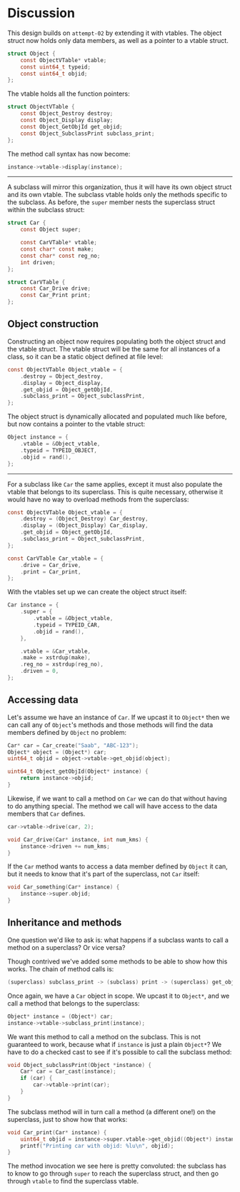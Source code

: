 # Discussion

This design builds on `attempt-02` by extending it with vtables. The object struct now holds only data members, as well as a pointer to a vtable struct.

```c
struct Object {
    const ObjectVTable* vtable;
    const uint64_t typeid;
    const uint64_t objid;
};
```

The vtable holds all the function pointers:

```c
struct ObjectVTable {
    const Object_Destroy destroy;
    const Object_Display display;
    const Object_GetObjId get_objid;
    const Object_SubclassPrint subclass_print;
};
```

The method call syntax has now become:

```c
instance->vtable->display(instance);
```

---

A subclass will mirror this organization, thus it will have its own object struct and its own vtable. The subclass vtable holds only the methods specific to the subclass. As before, the `super` member nests the superclass struct within the subclass struct:

```c
struct Car {
    const Object super;

    const CarVTable* vtable;
    const char* const make;
    const char* const reg_no;
    int driven;
};

struct CarVTable {
    const Car_Drive drive;
    const Car_Print print;
};
```


## Object construction

Constructing an object now requires populating both the object struct and the vtable struct. The vtable struct will be the same for all instances of a class, so it can be a static object defined at file level:

```c
const ObjectVTable Object_vtable = {
    .destroy = Object_destroy,
    .display = Object_display,
    .get_objid = Object_getObjId,
    .subclass_print = Object_subclassPrint,
};
```

The object struct is dynamically allocated and populated much like before, but now contains a pointer to the vtable struct:

```c
Object instance = {
    .vtable = &Object_vtable,
    .typeid = TYPEID_OBJECT,
    .objid = rand(),
};
```

---

For a subclass like `Car` the same applies, except it must also populate the vtable that belongs to its superclass. This is quite necessary, otherwise it would have no way to overload methods from the superclass:

```c
const ObjectVTable Object_vtable = {
    .destroy = (Object_Destroy) Car_destroy,
    .display = (Object_Display) Car_display,
    .get_objid = Object_getObjId,
    .subclass_print = Object_subclassPrint,
};

const CarVTable Car_vtable = {
    .drive = Car_drive,
    .print = Car_print,
};
```

With the vtables set up we can create the object struct itself:

```c
Car instance = {
    .super = {
        .vtable = &Object_vtable,
        .typeid = TYPEID_CAR,
        .objid = rand(),
    },

    .vtable = &Car_vtable,
    .make = xstrdup(make),
    .reg_no = xstrdup(reg_no),
    .driven = 0,
};
```


## Accessing data

Let's assume we have an instance of `Car`. If we upcast it to `Object*` then we can call any of `Object`'s methods and those methods will find the data members defined by `Object` no problem:

```c
Car* car = Car_create("Saab", "ABC-123");
Object* object = (Object*) car;
uint64_t objid = object->vtable->get_objid(object);

uint64_t Object_getObjId(Object* instance) {
    return instance->objid;
}
```

Likewise, if we want to call a method on `Car` we can do that without having to do anything special. The method we call will have access to the data members that `Car` defines.

```c
car->vtable->drive(car, 2);

void Car_drive(Car* instance, int num_kms) {
    instance->driven += num_kms;
}
```

If the `Car` method wants to access a data member defined by `Object` it can, but it needs to know that it's part of the superclass, not `Car` itself:

```c
void Car_something(Car* instance) {
    instance->super.objid;
}
```


## Inheritance and methods

One question we'd like to ask is: what happens if a subclass wants to call a method on a superclass? Or vice versa?

Though contrived we've added some methods to be able to show how this works. The chain of method calls is:

```c
(superclass) subclass_print -> (subclass) print -> (superclass) get_objid
```

Once again, we have a `Car` object in scope. We upcast it to `Object*`, and we call a method that belongs to the superclass:

```c
Object* instance = (Object*) car;
instance->vtable->subclass_print(instance);
```

We want this method to call a method on the subclass. This is not guaranteed to work, because what if `instance` is just a plain `Object*`? We have to do a checked cast to see if it's possible to call the subclass method:

```c
void Object_subclassPrint(Object *instance) {
    Car* car = Car_cast(instance);
    if (car) {
        car->vtable->print(car);
    }
}
```

The subclass method will in turn call a method (a different one!) on the superclass, just to show how that works:

```c
void Car_print(Car* instance) {
    uint64_t objid = instance->super.vtable->get_objid((Object*) instance);
    printf("Printing car with objid: %lu\n", objid);
}
```

The method invocation we see here is pretty convoluted: the subclass has to know to go through `super` to reach the superclass struct, and then go through `vtable` to find the superclass vtable.